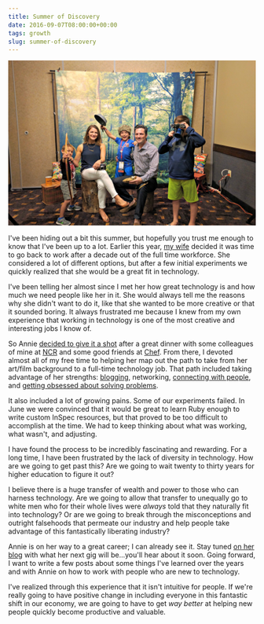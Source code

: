 ```yaml
---
title: Summer of Discovery
date: 2016-09-07T08:00:00+00:00
tags: growth
slug: summer-of-discovery
---
```

<div class="full-width">
  <img src="/images/feature-summer-of-discovery.jpg" alt="Summer of Discovery" />
</div>

I've been hiding out a bit this summer, but hopefully you trust me enough to know that I've been up to a lot. Earlier this year, [my wife](http://www.anniehedgie.com) decided it was time to go back to work after a decade out of the full time workforce. She considered a lot of different options, but after a few initial experiments we quickly realized that she would be a great fit in technology. 

I've been telling her almost since I met her how great technology is and how much we need people like her in it. She would always tell me the reasons why she didn't want to do it, like that she wanted to be more creative or that it sounded boring. It always frustrated me because I knew from my own experience that working in technology is one of the most creative and interesting jobs I know of.

So Annie [decided to give it a shot](http://www.anniehedgie.com/introduction) after a great dinner with some colleagues of mine at [NCR](http://www.ncr.com) and some good friends at [Chef](/category/chef). From there, I devoted almost all of my free time to helping her map out the path to take from her art/film background to a full-time technology job. That path included taking advantage of her strengths: [blogging](http://www.anniehedgie.com), networking, [connecting with people](https://www.youtube.com/watch?v=U7i4JE4Zk7w), and [getting obsessed about solving problems](http://www.anniehedgie.com/elasticsearch-network-hosts).

It also included a lot of growing pains. Some of our experiments failed. In June we were convinced that it would be great to learn Ruby enough to write custom InSpec resources, but that proved to be too difficult to accomplish at the time. We had to keep thinking about what was working, what wasn't, and adjusting.

I have found the process to be incredibly fascinating and rewarding. For a long time, I have been frustrated by the lack of diversity in technology. How are we going to get past this? Are we going to wait twenty to thirty years for higher education to figure it out? 

I believe there is a huge transfer of wealth and power to those who can harness technology. Are we going to allow that transfer to unequally go to white men who for their whole lives were _always_ told that they naturally fit into technology? Or are we going to break through the misconceptions and outright falsehoods that permeate our industry and help people take advantage of this fantastically liberating industry?

Annie is on her way to a great career; I can already see it. Stay tuned [on her blog](http://www.anniehedgie.com) with what her next gig will be...you'll hear about it soon. Going forward, I want to write a few posts about some things I've learned over the years and with Annie on how to work with people who are new to technology. 

I've realized through this experience that it isn't intuitive for people. If we're really going to have positive change in including everyone in this fantastic shift in our economy, we are going to have to get _way better_ at helping new people quickly become productive and valuable.